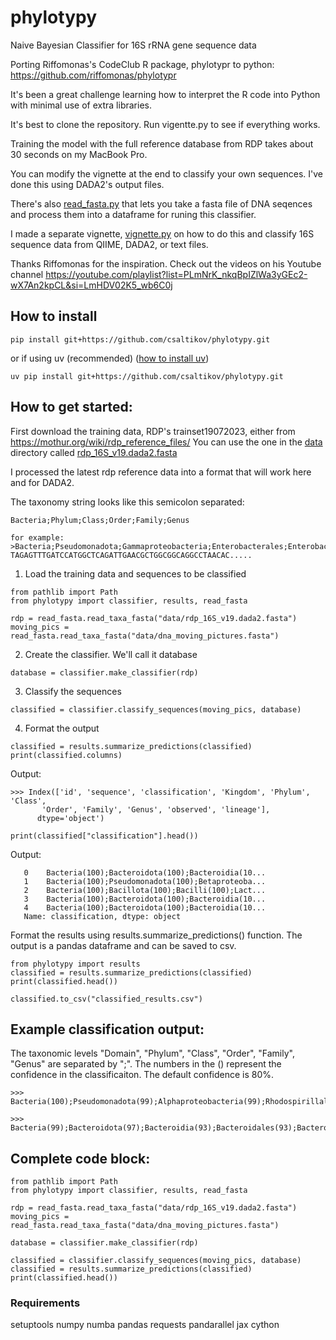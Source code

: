# phylotypy
Naive Bayesian Classifier for 16S rRNA gene sequence data

Porting Riffomonas's CodeClub R package, phylotypr to python: https://github.com/riffomonas/phylotypr

It's been a great challenge learning how to interpret the R code into Python with minimal use of extra libraries.

It's best to clone the repository.  Run vigentte.py to see if everything works.

Training the model with the full reference database from RDP takes about 30 seconds on my MacBook Pro.

You can modify the vignette at the end to classify your own sequences. I've done this using DADA2's output files.

There's also [read_fasta.py](src/phylotypy/utilities/read_fasta.py) that lets you take a fasta file of DNA seqences and process them into a dataframe for runing this classifier.

I made a separate vignette, [vignette.py](vignette.py) on how to do this and classify 16S sequence data from QIIME, DADA2, or text files.

Thanks Riffomonas for the inspiration.  Check out the videos on his Youtube channel https://youtube.com/playlist?list=PLmNrK_nkqBpIZlWa3yGEc2-wX7An2kpCL&si=LmHDV02K5_wb6C0j

## How to install
```
pip install git+https://github.com/csaltikov/phylotypy.git
```
or if using uv (recommended) (<a href="https://docs.astral.sh/uv/getting-started/installation/">how to install uv</a>)
```
uv pip install git+https://github.com/csaltikov/phylotypy.git
```

## How to get started:
First download the training data, RDP's trainset19072023, either from https://mothur.org/wiki/rdp_reference_files/
 You can use the one in the [data](data/) directory called [rdp_16S_v19.dada2.fasta](data/rdp_16S_v19.dada2.fasta)

I processed the latest rdp reference data into a format that will work here and for DADA2.

The taxonomy string looks like this semicolon separated:
```
Bacteria;Phylum;Class;Order;Family;Genus

for example:
>Bacteria;Pseudomonadota;Gammaproteobacteria;Enterobacterales;Enterobacteriaceae;Citrobacter
TAGAGTTTGATCCATGGCTCAGATTGAACGCTGGCGGCAGGCCTAACAC.....
```

1. Load the training data and sequences to be classified
```
from pathlib import Path
from phylotypy import classifier, results, read_fasta

rdp = read_fasta.read_taxa_fasta("data/rdp_16S_v19.dada2.fasta")
moving_pics = read_fasta.read_taxa_fasta("data/dna_moving_pictures.fasta")
```
2. Create the classifier. We'll call it database
```
database = classifier.make_classifier(rdp)
```
3. Classify the sequences
```
classified = classifier.classify_sequences(moving_pics, database)
```
4. Format the output
```
classified = results.summarize_predictions(classified)
print(classified.columns)
```
Output:
```
>>> Index(['id', 'sequence', 'classification', 'Kingdom', 'Phylum', 'Class',
       'Order', 'Family', 'Genus', 'observed', 'lineage'],
      dtype='object')
```
```
print(classified["classification"].head())
```
Output:
```
   0    Bacteria(100);Bacteroidota(100);Bacteroidia(10...
   1    Bacteria(100);Pseudomonadota(100);Betaproteoba...
   2    Bacteria(100);Bacillota(100);Bacilli(100);Lact...
   3    Bacteria(100);Bacteroidota(100);Bacteroidia(10...
   4    Bacteria(100);Bacteroidota(100);Bacteroidia(10...
   Name: classification, dtype: object
```
Format the results using results.summarize_predictions() function.
The output is a pandas dataframe and can be saved to csv.
```
from phylotypy import results
classified = results.summarize_predictions(classified)
print(classified.head())

classified.to_csv("classified_results.csv")

```
## Example classification output:
The taxonomic levels "Domain", "Phylum", "Class", "Order", "Family", "Genus" are separated by ";".  The numbers in the () represent the confidence in the classificaiton.  The default confidence is 80%.
```
>>> Bacteria(100);Pseudomonadota(99);Alphaproteobacteria(99);Rhodospirillales(99);Acetobacteraceae(99);Roseomonas(83)

>>> Bacteria(99);Bacteroidota(97);Bacteroidia(93);Bacteroidales(93);Bacteroidales_unclassified(93);Bacteroidales_unclassified(93)

```
## Complete code block:
```
from pathlib import Path
from phylotypy import classifier, results, read_fasta

rdp = read_fasta.read_taxa_fasta("data/rdp_16S_v19.dada2.fasta")
moving_pics = read_fasta.read_taxa_fasta("data/dna_moving_pictures.fasta")

database = classifier.make_classifier(rdp)

classified = classifier.classify_sequences(moving_pics, database)
classified = results.summarize_predictions(classified)
print(classified.head())
```
### Requirements
setuptools
numpy
numba
pandas
requests
pandarallel
jax
cython
